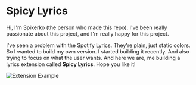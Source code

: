 # Spicy Lyrics

Hi, I'm Spikerko (the person who made this repo). I've been really passionate about this project, and I'm really happy for this project.

I've seen a problem with the Spotify Lyrics. They're plain, just static colors. So I wanted to build my own version. I started building it recently. And also trying to focus on what the user wants. And here we are, me building a lyrics extension called **Spicy Lyrics**. Hope you like it!

![Extension Example](./previews/preview.gif)